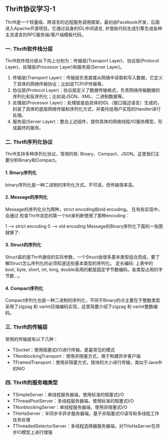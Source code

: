 ## Thrift协议学习-1
Thrift是一个轻量级、跨语言的远程服务调用框架，最初由Facebook开发，后面进入Apache开源项目。它通过自身的IDL中间语言, 并借助代码生成引擎生成各种主流语言的RPC服务端/客户端模板代码。
### 一. Thrift软件栈分层
Thrift软件栈分层从下向上分别为：传输层(Transport Layer)、协议层(Protocol Layer)、处理层(Processor Layer)和服务层(Server Layer)。

1. 传输层(Transport Layer)：传输层负责直接从网络中读取和写入数据，它定义了具体的网络传输协议；比如说TCP/IP传输等。
1. 协议层(Protocol Layer)：协议层定义了数据传输格式，负责网络传输数据的序列化和反序列化；比如说JSON、XML、二进制数据等。
1. 处理层(Processor Layer)：处理层是由具体的IDL（接口描述语言）生成的，封装了具体的底层网络传输和序列化方式，并委托给用户实现的Handler进行处理。
1. 服务层(Server Layer)：整合上述组件，提供具体的网络线程/IO服务模型，形成最终的服务。

### 二. Thrift序列化协议
Thrift支持多种序列化协议，常用的有: Binary、Compact、JSON。这里我们主要分析Binary和Compact。

#### 1. Binary序列化
binary序列化是一种二进制的序列化方式。不可读，但传输效率高。

#### 2. Message的序列化
Message的序列化分为两种，strict encoding和old encoding。 在有些实现中，会通过
检查Thrift消息的第一个bit来判断使用了那种encoding：

1 —-> strict encoding
0 —-> old encoding
Message的Binary序列化下面的一张图就够了:

#### 3. Struct的序列化
Struct装的是Thrift通信的实际参数，一个Struct由很多基本类型组合而成，要了解Struct怎么序列化的必须知道这些基本类型的序列化。
定长编码:
上表中的 bool, byte, short, int, long, double采用的都是固定字节数编码，各类型占用的字节数...。

#### 4. Compact序列化
Compact序列化也是一种二进制的序列化，不同于Binary的点主要在于整数类型采用了zigzag 和 varint压缩编码实现，这里简要介绍下zigzag 和 varint整数编码。 

### 三. Thrift的传输层
常用的传输层有以下几种：

- TSocket：使用阻塞式I/O进行传输，是最常见的模式
- TNonblockingTransport：使用非阻塞方式，用于构建异步客户端
- TFramedTransport：使用非阻塞方式，按块的大小进行传输，类似于Java中的NIO

### 四. Thrift的服务端类型

- TSimpleServer：单线程服务器端，使用标准的阻塞式I/O
- TThreadPoolServer：多线程服务器端，使用标准的阻塞式I/O
- TNonblockingServer：单线程服务器端，使用非阻塞式I/O
- THsHaServer：半同步半异步服务器端，基于非阻塞式IO读写和多线程工作任务处理
- TThreadedSelectorServer：多线程选择器服务器端，对THsHaServer在异步IO模型上进行增强
